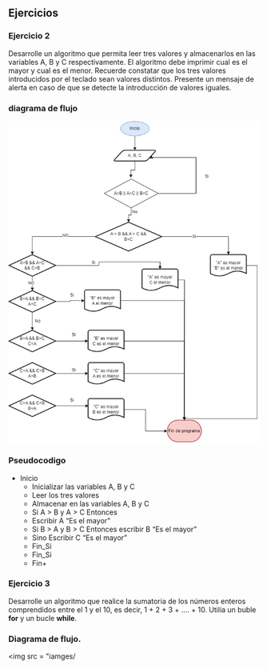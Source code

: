 <div aling="justify">

## Ejercicios
 
### Ejercicio 2
Desarrolle un algoritmo que permita leer tres valores y almacenarlos en las variables A, B y C
respectivamente. El algoritmo debe imprimir cual es el mayor y cual es el menor. Recuerde constatar que
los tres valores introducidos por el teclado sean valores distintos. Presente un mensaje de alerta en caso de
que se detecte la introducción de valores iguales.

### diagrama de flujo
<img src="images/diagrama_de_flujo2.drawio.png">

### Pseudocodigo

- Inicio
  - Inicializar las variables A, B y C
  - Leer los tres valores
  - Almacenar en las variables A, B
     y C
  - Si A > B y A > C Entonces
  - Escribir A “Es el mayor”
  - Si B > A y B > C Entonces  escribir B “Es el mayor”
  - Sino  Escribir C “Es el mayor”
  - Fin_Si
  - Fin_Si
  - Fin+
### Ejercicio 3
Desarrolle un algoritmo que realice la sumatoria de los números enteros comprendidos entre el 1 y el 10, es decir, 1 + 2 + 3 + …. + 10. Utilia un buble __for__ y un bucle __while__.

### Diagrama de flujo.
<img src = "iamges/

</div>
